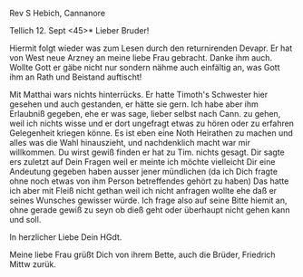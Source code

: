 Rev S Hebich, Cannanore

 Tellich 12. Sept <45>*
Lieber Bruder!

Hiermit folgt wieder was zum Lesen durch den returnirenden Devapr. Er hat von West neue Arzney an meine liebe Frau gebracht. Danke ihm auch. Wollte Gott er gäbe nicht nur sondern nähme auch einfältig an, was Gott ihm an Rath und Beistand auftischt!

Mit Matthai wars nichts hinterrücks. Er hatte Timoth's Schwester hier gesehen und auch gestanden, er hätte sie gern. Ich habe aber ihm Erlaubniß gegeben, ehe er was sage, lieber selbst nach Cann. zu gehen, weil ich nichts wisse und er dort ungefragt etwas zu hören oder zu erfahren Gelegenheit kriegen könne. Es ist eben eine Noth Heirathen zu machen und alles was die Wahl hinauszieht, und nachdenklich macht war mir willkommen. Du wirst gewiß finden er hat zu Tim. nichts gesagt. Dir sagte ers zuletzt auf Dein Fragen weil er meinte ich möchte vielleicht Dir eine Andeutung gegeben haben ausser jener mündlichen (da ich Dich fragte ohne noch etwas von ihm Person betreffendes gehört zu haben) Das hatte ich aber mit Fleiß nicht gethan weil ich nicht anfragen wollte ehe daß er seines Wunsches gewisser würde. Ich frage also auf seine Bitte hiemit an, ohne gerade gewiß zu seyn ob dieß geht oder überhaupt nicht gehen kann und soll.

 In herzlicher Liebe
 Dein HGdt.

Meine liebe Frau grüßt Dich von ihrem Bette, auch die Brüder, Friedrich Mittw zurük.

